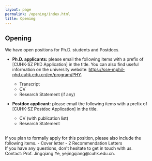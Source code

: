 ```yaml
---
layout: page
permalink: /opening/index.html
title: Opening
---
```


## Opening

We have open positions for Ph.D. students and Postdocs. 
<br>

- **Ph.D. applicants:** please email the following items with a prefix of [CUHK-SZ PhD Application] in the title. You can also find useful information on the university website: https://sse-mphil-phd.cuhk.edu.cn/en/program/PHY.
    - Transcript
    - CV
    - Research Statement (if any)

- **Postdoc applicant:** please email the following items with a prefix of [CUHK-SZ Postdoc Application] in the title.
    - CV (with publication list)
    - Research Statement

<br>
If you plan to formally apply for this position, please also include the following items.
- Cover letter
- 2 Recommendation Letters

<br>
If you have any questions, don't hesitate to get in touch with us.<br>
Contact: Prof. Jingqiang Ye, yejingqiang@cuhk.edu.cn.
